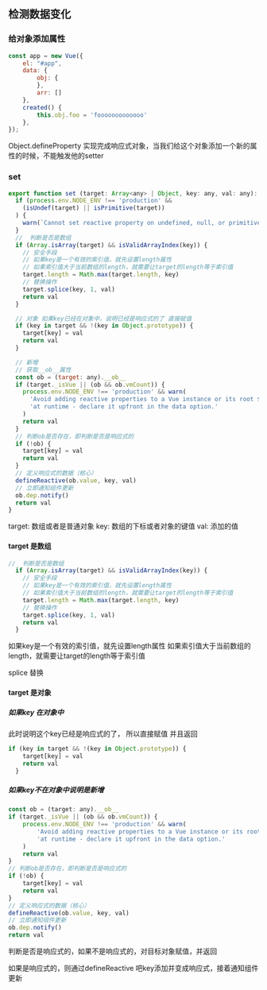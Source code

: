 ## 检测数据变化

### 给对象添加属性

```js
const app = new Vue({
    el: "#app",
    data: {
        obj: {
        },
        arr: []
    },
    created() {
        this.obj.foo = 'fooooooooooooo'
    },
});
```

Object.defineProperty 实现完成响应式对象，当我们给这个对象添加一个新的属性的时候，不能触发他的setter

### set

```js
export function set (target: Array<any> | Object, key: any, val: any): any {
  if (process.env.NODE_ENV !== 'production' &&
    (isUndef(target) || isPrimitive(target))
  ) {
    warn(`Cannot set reactive property on undefined, null, or primitive value: ${(target: any)}`)
  }
  //  判断是否是数组
  if (Array.isArray(target) && isValidArrayIndex(key)) {
    // 安全手段 
    // 如果key是一个有效的索引值，就先设置length属性
    // 如果索引值大于当前数组的length，就需要让target的length等于索引值
    target.length = Math.max(target.length, key)
    // 替换操作
    target.splice(key, 1, val)
    return val
  }

  // 对象 如果key已经在对象中，说明已经是响应式的了 直接赋值
  if (key in target && !(key in Object.prototype)) {
    target[key] = val
    return val
  }

  // 新增
  // 获取__ob__属性
  const ob = (target: any).__ob__
  if (target._isVue || (ob && ob.vmCount)) {
    process.env.NODE_ENV !== 'production' && warn(
      'Avoid adding reactive properties to a Vue instance or its root $data ' +
      'at runtime - declare it upfront in the data option.'
    )
    return val
  }
  // 判断ob是否存在，即判断是否是响应式的
  if (!ob) {
    target[key] = val
    return val
  }
  // 定义响应式的数据（核心）
  defineReactive(ob.value, key, val)
  // 立即通知组件更新
  ob.dep.notify()
  return val
}

```



target: 数组或者是普通对象  key: 数组的下标或者对象的键值  val: 添加的值

#### target 是数组

```js
//  判断是否是数组
  if (Array.isArray(target) && isValidArrayIndex(key)) {
    // 安全手段 
    // 如果key是一个有效的索引值，就先设置length属性
    // 如果索引值大于当前数组的length，就需要让target的length等于索引值
    target.length = Math.max(target.length, key)
    // 替换操作
    target.splice(key, 1, val)
    return val
  }

```

 如果key是一个有效的索引值，就先设置length属性 如果索引值大于当前数组的length，就需要让target的length等于索引值

splice 替换

#### target 是对象

##### 如果key 在对象中

此时说明这个key已经是响应式的了， 所以直接赋值 并且返回

```js
if (key in target && !(key in Object.prototype)) {
    target[key] = val
    return val
  }
```

##### 如果key不在对象中说明是新增

```js
const ob = (target: any).__ob__
if (target._isVue || (ob && ob.vmCount)) {
    process.env.NODE_ENV !== 'production' && warn(
        'Avoid adding reactive properties to a Vue instance or its root $data ' +
        'at runtime - declare it upfront in the data option.'
    )
    return val
}
// 判断ob是否存在，即判断是否是响应式的
if (!ob) {
    target[key] = val
    return val
}
// 定义响应式的数据（核心）
defineReactive(ob.value, key, val)
// 立即通知组件更新
ob.dep.notify()
return val
```

判断是否是响应式的，如果不是响应式的，对目标对象赋值，并返回

如果是响应式的，则通过defineReactive 吧key添加并变成响应式，接着通知组件更新

